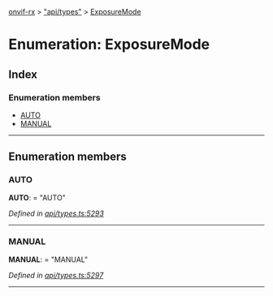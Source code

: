 [onvif-rx](../README.md) > ["api/types"](../modules/_api_types_.md) > [ExposureMode](../enums/_api_types_.exposuremode.md)

# Enumeration: ExposureMode

## Index

### Enumeration members

* [AUTO](_api_types_.exposuremode.md#auto)
* [MANUAL](_api_types_.exposuremode.md#manual)

---

## Enumeration members

<a id="auto"></a>

###  AUTO

**AUTO**:  = "AUTO"

*Defined in [api/types.ts:5293](https://github.com/patrickmichalina/onvif-rx/blob/f117e44/src/api/types.ts#L5293)*

___
<a id="manual"></a>

###  MANUAL

**MANUAL**:  = "MANUAL"

*Defined in [api/types.ts:5297](https://github.com/patrickmichalina/onvif-rx/blob/f117e44/src/api/types.ts#L5297)*

___

